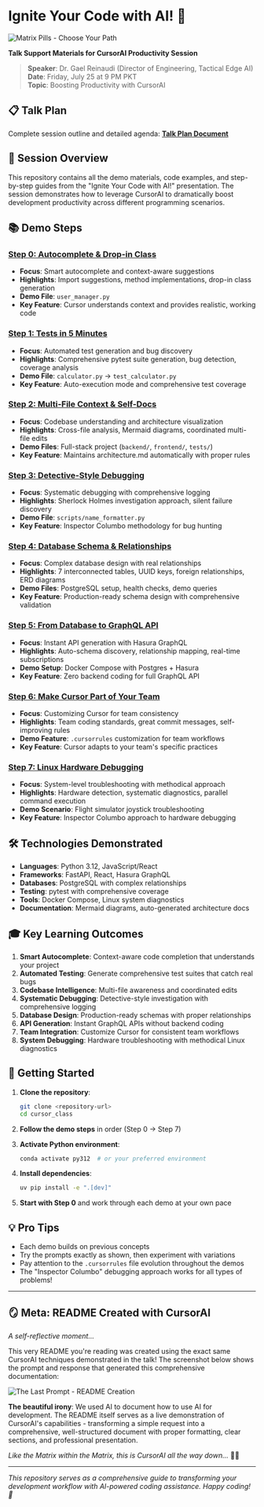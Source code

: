 # Ignite Your Code with AI! 🚀

![Matrix Pills - Choose Your Path](images/matrix-pills.jpg)

**Talk Support Materials for CursorAI Productivity Session**

> **Speaker**: Dr. Gael Reinaudi (Director of Engineering, Tactical Edge AI)  
> **Date**: Friday, July 25 at 9 PM PKT  
> **Topic**: Boosting Productivity with CursorAI  

## 📋 Talk Plan
Complete session outline and detailed agenda: [**Talk Plan Document**](https://docs.google.com/document/d/1yiSoURNd-nt9BS5Mld5adN4dAtfkSIkPzTEaM2c4sQA/edit?usp=sharing)

## 🎯 Session Overview

This repository contains all the demo materials, code examples, and step-by-step guides from the "Ignite Your Code with AI!" presentation. The session demonstrates how to leverage CursorAI to dramatically boost development productivity across different programming scenarios.

## 📚 Demo Steps

### [Step 0: Autocomplete & Drop-in Class](step_0_demo.md)
- **Focus**: Smart autocomplete and context-aware suggestions
- **Highlights**: Import suggestions, method implementations, drop-in class generation
- **Demo File**: `user_manager.py`
- **Key Feature**: Cursor understands context and provides realistic, working code

### [Step 1: Tests in 5 Minutes](step_1_demo.md) 
- **Focus**: Automated test generation and bug discovery
- **Highlights**: Comprehensive pytest suite generation, bug detection, coverage analysis
- **Demo File**: `calculator.py` → `test_calculator.py`
- **Key Feature**: Auto-execution mode and comprehensive test coverage

### [Step 2: Multi-File Context & Self-Docs](step_2_demo.md)
- **Focus**: Codebase understanding and architecture visualization
- **Highlights**: Cross-file analysis, Mermaid diagrams, coordinated multi-file edits
- **Demo Files**: Full-stack project (`backend/`, `frontend/`, `tests/`)
- **Key Feature**: Maintains architecture.md automatically with proper rules

### [Step 3: Detective-Style Debugging](step_3_demo.md)
- **Focus**: Systematic debugging with comprehensive logging
- **Highlights**: Sherlock Holmes investigation approach, silent failure discovery
- **Demo File**: `scripts/name_formatter.py`
- **Key Feature**: Inspector Columbo methodology for bug hunting

### [Step 4: Database Schema & Relationships](step_4_demo.md)
- **Focus**: Complex database design with real relationships
- **Highlights**: 7 interconnected tables, UUID keys, foreign relationships, ERD diagrams
- **Demo Files**: PostgreSQL setup, health checks, demo queries
- **Key Feature**: Production-ready schema design with comprehensive validation

### [Step 5: From Database to GraphQL API](step_5_demo.md)
- **Focus**: Instant API generation with Hasura GraphQL
- **Highlights**: Auto-schema discovery, relationship mapping, real-time subscriptions
- **Demo Setup**: Docker Compose with Postgres + Hasura
- **Key Feature**: Zero backend coding for full GraphQL API

### [Step 6: Make Cursor Part of Your Team](step_6_demo.md)
- **Focus**: Customizing Cursor for team consistency
- **Highlights**: Team coding standards, great commit messages, self-improving rules
- **Demo Feature**: `.cursorrules` customization for team workflows
- **Key Feature**: Cursor adapts to your team's specific practices

### [Step 7: Linux Hardware Debugging](step_7_demo.md)
- **Focus**: System-level troubleshooting with methodical approach
- **Highlights**: Hardware detection, systematic diagnostics, parallel command execution
- **Demo Scenario**: Flight simulator joystick troubleshooting
- **Key Feature**: Inspector Columbo approach to hardware debugging

## 🛠️ Technologies Demonstrated

- **Languages**: Python 3.12, JavaScript/React
- **Frameworks**: FastAPI, React, Hasura GraphQL
- **Databases**: PostgreSQL with complex relationships
- **Testing**: pytest with comprehensive coverage
- **Tools**: Docker Compose, Linux system diagnostics
- **Documentation**: Mermaid diagrams, auto-generated architecture docs

## 🎓 Key Learning Outcomes

1. **Smart Autocomplete**: Context-aware code completion that understands your project
2. **Automated Testing**: Generate comprehensive test suites that catch real bugs
3. **Codebase Intelligence**: Multi-file awareness and coordinated edits
4. **Systematic Debugging**: Detective-style investigation with comprehensive logging
5. **Database Design**: Production-ready schemas with proper relationships
6. **API Generation**: Instant GraphQL APIs without backend coding
7. **Team Integration**: Customize Cursor for consistent team workflows
8. **System Debugging**: Hardware troubleshooting with methodical Linux diagnostics

## 🚀 Getting Started

1. **Clone the repository**:
   ```bash
   git clone <repository-url>
   cd cursor_class
   ```

2. **Follow the demo steps** in order (Step 0 → Step 7)

3. **Activate Python environment**:
   ```bash
   conda activate py312  # or your preferred environment
   ```

4. **Install dependencies**:
   ```bash
   uv pip install -e ".[dev]"
   ```

5. **Start with Step 0** and work through each demo at your own pace

## 💡 Pro Tips

- Each demo builds on previous concepts
- Try the prompts exactly as shown, then experiment with variations
- Pay attention to the `.cursorrules` file evolution throughout the demos
- The "Inspector Columbo" debugging approach works for all types of problems!

---

## 🪞 Meta: README Created with CursorAI

*A self-reflective moment...* 

This very README you're reading was created using the exact same CursorAI techniques demonstrated in the talk! The screenshot below shows the prompt and response that generated this comprehensive documentation:

![The Last Prompt - README Creation](images/lastprompt.png)

**The beautiful irony**: We used AI to document how to use AI for development. The README itself serves as a live demonstration of CursorAI's capabilities - transforming a simple request into a comprehensive, well-structured document with proper formatting, clear sections, and professional presentation.

*Like the Matrix within the Matrix, this is CursorAI all the way down...* 🤖✨

---

*This repository serves as a comprehensive guide to transforming your development workflow with AI-powered coding assistance. Happy coding! 🎉* 
